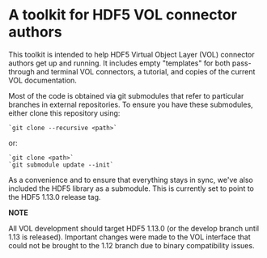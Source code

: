 # A toolkit for HDF5 VOL connector authors

This toolkit is intended to help HDF5 Virtual Object Layer (VOL) connector
authors get up and running. It includes empty "templates" for both pass-through
and terminal VOL connectors, a tutorial, and copies of the current VOL
documentation.

Most of the code is obtained via git submodules that refer to particular
branches in external repositories. To ensure you have these submodules, either
clone this repository using:

    `git clone --recursive <path>`

or:

    `git clone <path>`
    `git submodule update --init`

As a convenience and to ensure that everything stays in sync, we've also
included the HDF5 library as a submodule. This is currently set to point to
the HDF5 1.13.0 release tag.

**NOTE**

All VOL development should target HDF5 1.13.0 (or the develop branch until 1.13
is released). Important changes were made to the VOL interface that could not
be brought to the 1.12 branch due to binary compatibility issues.
